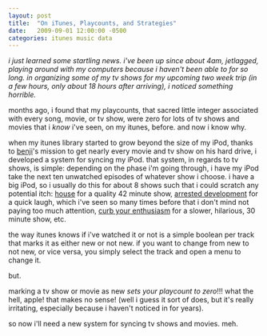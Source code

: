 ```yaml
---
layout: post
title:  "On iTunes, Playcounts, and Strategies"
date:   2009-09-01 12:00:00 -0500
categories: itunes music data
---
```


_i just learned some startling news. i've been up since about 4am, jetlagged, playing around with my computers because i haven't been able to for so long. in organizing some of my tv shows for my upcoming two week trip (in a few hours, only about 18 hours after arriving), i noticed something horrible._

months ago, i found that my playcounts, that sacred little integer associated with every song, movie, or tv show, were zero for lots of tv shows and movies that i _know_&nbsp;i've seen, on my itunes, before. and now i know why.

when my itunes library started to grow beyond the size of my iPod, thanks to [benji](http://avalantern.com/benji/)'s mission to get nearly every movie and tv show on his hard drive, i developed a system for syncing my iPod. that system, in regards to tv shows, is simple: depending on the phase i'm going through, i have my iPod take the next ten unwatched episodes of whatever show i choose. i have a big iPod, so i usually do this for about 8 shows such that i could scratch any potential itch: [house](http://ax.search.itunes.apple.com/WebObjects/MZSearch.woa/wa/search?entity=tvSeason&amp;amp;media=all&amp;amp;submit=seeAllLockups&amp;amp;term=house)&nbsp;for a quality 42 minute show, [arrested development](http://ax.search.itunes.apple.com/WebObjects/MZSearch.woa/wa/search?entity=tvSeason&amp;amp;media=all&amp;amp;submit=seeAllLockups&amp;amp;term=arrested%20development)&nbsp;for a quick laugh, which i've seen so many times before that i don't mind not paying too much attention, [curb your enthusiasm](http://ax.search.itunes.apple.com/WebObjects/MZSearch.woa/wa/search?entity=tvSeason&amp;amp;media=all&amp;amp;submit=seeAllLockups&amp;amp;term=curb%20your%20enthusiasm)&nbsp;for a slower, hilarious, 30 minute show, etc.

the way itunes knows if i've watched it or not is a simple boolean per track that marks it as either new or not new. if you want to change from new to not new, or vice versa, you simply select the track and open a menu to change it.

but.

marking a tv show or movie as new _sets your playcount to zero_!!! what the hell, apple! that makes no sense! (well i guess it sort of does, but it's really irritating, especially because i haven't noticed in for years).

so now i'll need a new system for syncing tv shows and movies. meh.
